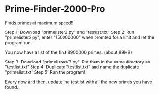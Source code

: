 # Prime-Finder-2000-Pro
Finds primes at maximum speed!!

Step 1: Download "primelister2.py" and "testlist.txt"
Step 2: Run "primelister2.py", enter "150000000" when promted for a limit and let the program run.

You now have a list of the first 8900000 primes. (about 89MB)

Step 3: Download "primelisterV3.py". Put them in the same directory as "testlist.txt"
Step 4: Duplicate "testlist.txt" and name the duplicate "primelist.txt"
Step 5: Run the program!

Every now and then, update the testlist with all the new primes you have found.
